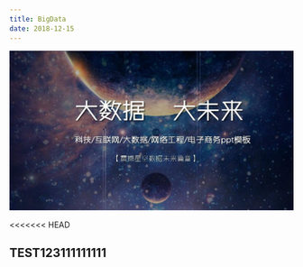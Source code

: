 ```yaml
---
title: BigData
date: 2018-12-15
---
```




<img src="./1.jpeg" style="zoom: 80%;" />

<<<<<<< HEAD
## TEST123111111111